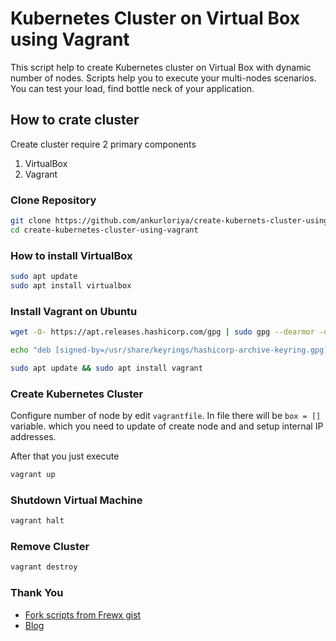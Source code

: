 # Kubernetes Cluster on Virtual Box using Vagrant

This script help to create Kubernetes cluster on Virtual Box with dynamic number of nodes.
Scripts help you to execute your multi-nodes scenarios. You can test your load, find bottle neck of your application.

## How to crate cluster
Create cluster require 2 primary components
1. VirtualBox
2. Vagrant

### Clone Repository
```bash
git clone https://github.com/ankurloriya/create-kubernets-cluster-using-vagrant.git
cd create-kubernetes-cluster-using-vagrant
```

### How to install VirtualBox
```bash
sudo apt update
sudo apt install virtualbox
```

### Install Vagrant on Ubuntu
```bash
wget -O- https://apt.releases.hashicorp.com/gpg | sudo gpg --dearmor -o /usr/share/keyrings/hashicorp-archive-keyring.gpg

echo "deb [signed-by=/usr/share/keyrings/hashicorp-archive-keyring.gpg] https://apt.releases.hashicorp.com $(lsb_release -cs) main" | sudo tee /etc/apt/sources.list.d/hashicorp.list

sudo apt update && sudo apt install vagrant
```

### Create Kubernetes Cluster
Configure number of node by edit `vagrantfile`. In file there will be `box = []` variable. which you need to update of create node and and setup internal IP addresses.

After that you just execute
```bash
vagrant up
```

### Shutdown Virtual Machine
```bash
vagrant halt
```

### Remove Cluster
```bash
vagrant destroy
```


### Thank You
- [Fork scripts from Frewx gist](https://gist.github.com/Frewx)
- [Blog](https://ugurakgul.medium.com/creating-a-local-kubernetes-cluster-with-vagrant-ba591ab70ee2)